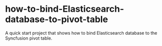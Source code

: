 # how-to-bind-Elasticsearch-database-to-pivot-table
A quick start project that shows how to bind Elasticsearch database to the Syncfusion pivot table.
